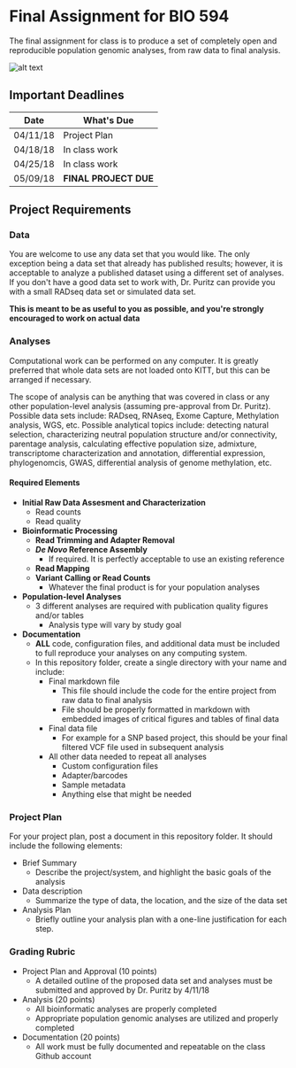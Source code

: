 # Final Assignment for BIO 594

The final assignment for class is to produce a set of completely open and reproducible population genomic analyses, from raw data to final analysis.

![alt text](https://i2.wp.com/media.giphy.com/media/11JTxkrmq4bGE0/giphy.gif?zoom=2&resize=399%2C307&ssl=1)

## Important Deadlines

|Date| What's Due|
|---|-----|
|04/11/18| Project Plan|
|04/18/18| In class work|
|04/25/18| In class work|
|05/09/18| **FINAL PROJECT DUE**|

## Project Requirements

### Data
You are welcome to use any data set that you would like.  The only exception being a data set that already has published results; however, it is acceptable to analyze a published dataset using a different set of analyses.  If you don't have a good data set to work with, Dr. Puritz can provide you with a small RADseq data set or simulated data set.

**This is meant to be as useful to you as possible, and you're strongly encouraged to work on actual data**

### Analyses
Computational work can be performed on any computer.  It is greatly preferred that whole data sets are not loaded onto KITT, but this can be arranged if necessary.  

The scope of analysis can be anything that was covered in class or any other population-level analysis (assuming pre-approval from Dr. Puritz).  Possible data sets include: RADseq, RNAseq, Exome Capture, Methylation analysis, WGS, etc.  Possible analytical topics include: detecting natural selection, characterizing neutral population structure and/or connectivity, parentage analysis, calculating effective population size, admixture, transcriptome characterization and annotation, differential expression, phylogenomcis, GWAS, differential analysis of genome methylation, etc.

#### Required Elements
* **Initial Raw Data Assesment and Characterization**
  * Read counts
  * Read quality
* **Bioinformatic Processing**
  * **Read Trimming and Adapter Removal**
  * ***De Novo* Reference Assembly**
    * If required.  It is perfectly acceptable to use an existing reference
  * **Read Mapping**
  * **Variant Calling or Read Counts**
    * Whatever the final product is for your population analyses
* **Population-level Analyses**
  * 3 different analyses are required with publication quality figures and/or tables
    * Analysis type will vary by study goal
* **Documentation**
  * **ALL** code, configuration files, and additional data must be included to full reproduce your analyses on any computing system.
  * In this repository folder, create a single directory with your name and include:
    * Final markdown file
      * This file should include the code for the entire project from raw data to final analysis
      * File should be properly formatted in markdown with embedded images of critical figures and tables of final data
    * Final data file
      * For example for a SNP based project, this should be your final filtered VCF file used in subsequent analysis
    * All other data needed to repeat all analyses
      * Custom configuration files
      * Adapter/barcodes
      * Sample metadata 
      * Anything else that might be needed

### Project Plan

For your project plan, post a document in this repository folder.  It should include the following elements:
* Brief Summary
  * Describe the project/system, and highlight the basic goals of the analysis
* Data description
  * Summarize the type of data, the location, and the size of the data set
* Analysis Plan
  * Briefly outline your analysis plan with a one-line justification for each step.
  
### Grading Rubric

* Project Plan and Approval (10 points)
  * A detailed outline of the proposed data set and analyses must be submitted and approved by Dr. Puritz by 4/11/18
* Analysis (20 points)
  * All bioinformatic analyses are properly completed
  * Appropriate population genomic analyses are utilized and properly completed
* Documentation (20 points)
  * All work must be fully documented and repeatable on the class Github account

